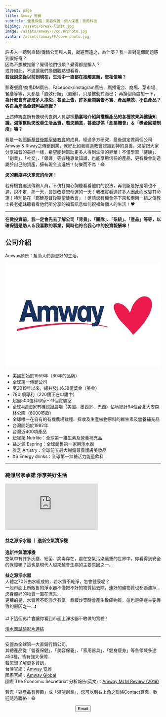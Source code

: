 ```yaml
---
layout: page
title: Amway 安麗
subtitle: 營養保健｜美容保養｜個人保養｜家用科技
bigimg: /assets/break-limit.jpg
image: /assets/amwayFF/coverphoto.jpg
avatar: /assets/amwayFF/coverphoto.jpg
---
```


許多人一聽到直銷/傳銷公司與人員，就避而遠之，為什麼？我一直對這個問題感到很好奇？  
因為不想被推銷？覺得他們很煩？覺得都是騙人？  
或許如此，不過讓我們換個觀點想看看，  
<b>若我說您從以前到現在，生活中一直都在接觸直銷，您相信嘛？</b>

郵寄餐廳/商場DM廣告、Facebook/Instagram廣告、廣播電台、商場、菜市場、餐廳等等，大都是「直效行銷」（直銷），只是被動式而已；
再換個角度想一下，<b>為什麼會有那麼多人抱怨，甚至上告，許多廠商廣告不實、產品無效、不良產品？各自為產品金錢利益而戰？</b>  

上述傳統直銷有像現代直銷人員那樣<b>勤奮地介紹與推廣產品的各種效果與健康知識，渴望幫助您改善生活品質，若您願意，甚至提供「創業機會」＆「獎金回饋制度」嘛？</b>  

我是一名[耶穌基督後期聖徒教會]的成員，經過多方研究，最後選定做兩個公司Amway & Riway之傳銷創業，就好比如我經過教會認識到神的良善，渴望跟大家分享福音的美好一樣，希望能夠幫助更多人得到生活的昇華！不僅學習「健康」、「創業」、「社交」、「領導」等各種專業知識，也能享用信任的產品，更有機會創造屬於自己的資產，擁有現金流進帳！何樂而不為！:smile:

<b>您的態度將決定您的命運！</b>

若有機會遇到傳銷人員，不仿打開心胸聽看看他們的說法，再判斷是好是壞也不遲，說不定，那一天，會是改變您命運的一天！我確實看過許多人因此而改變其命運！特別是在「耶穌基督後期聖徒教會」！邀請您有機會停下來和兩兩一組之傳教士長老姐妹聽看看他們所分享的福音訊息如何祝福每個人的生活！:heart:

---

<b>在做投資前，我一定會先去了解公司「背景」、「團隊」、「系統」、「產品」等等，以確保這是助人＆我喜歡的事業，同時也符合我心中的投資報酬率！</b>

## 公司介紹

Amway願景：幫助人們過更好的生活。

![Amway vision](/assets/amway.jpg)

- 美國創始於1959年（60年的品牌）
- 全球第一傳銷公司
- 至2019年以來，總共發出638億獎金（美金）
- 780 項專利（220個正在申請中）
- 超過500位科學家～11個實驗室
- 全球4處國家有機認證農場（美國、墨西哥、巴西）佔地總計94個台北大安森林公園（6000英畝）
- 全球唯一在自有的有機農場栽種、採收及生產植物原料的維生素及營養補充品
- 台灣開始於1982年
- 台灣近400項產品
- 紐崔萊 Nutrlite：全球第一維生素及營養補充品
- 益之源 Espring：全球銷售第一家用淨水器
- 雅芝 Artistry：全球前五最大暢銷尊貴護膚美妝品
- XS Energy drinks：全球第一無糖活力能量飲料

---

### 純淨居家承諾 淨享美好生活

<div class="embed-video">
<iframe src="https://www.youtube.com/embed/uytoRK2Yj_k" frameborder="0" allow="accelerometer; autoplay; encrypted-media; gyroscope; picture-in-picture" allowfullscreen></iframe>
</div>

#### 益之源淨水器 ｜ 逸新空氣清淨機

<b>逸新空氣清淨機</b>  
空氣中有許多灰塵、細菌、病毒存在，處在空氣污染嚴重的世界中，你看得到安全的保障嘛？這也是現代人越來越會生病的主要原因之一...

<b>益之源淨水器</b>  
人體之70%由水組成的，若水質不乾淨，怎會健康呢？  
一般市面上所販售的淨水器不僅把不好的物質給去除，連好的礦物質也都過濾掉...您身體好的物質一直在流失...  
更糟的是，水質若不乾淨含有氯，煮飯炒菜時會產生致癌物質，這也是癌症主要導致的原因之一...:exclamation:  

以下這個影片會讓你看到市面上淨水器不敢做的實驗！

[淨水器試驗影片連結]

---

安麗為全球第一大直銷行銷公司，  
其總產品從「營養保健」、「美容保養」、「家用器具」、「健身瘦身」等各領域多達450種，皆有強大保障．  
若您想了解更多資訊，  
台灣官網：[Amway 安麗]  
國際官網：[Amway Global]  
國際 The Economic Secretariat 分析報告(英文)：[Amway MLM Review (2019)]

若您「對產品有興趣」或「渴望創業」，您可以到右上角之聯絡Contact頁面，歡迎隨時聯絡！:smile:

<!--Button-->
<div style="margin: auto; width: 100%; text-align: center;">
<button  onclick="location.href='mailto:tomy830710@gmail.com';" class="button">Email</button>
</div>

[Amway 安麗]: https://www.amway.com.tw/weblight/about/amway_tw07.aspx
[淨水器試驗影片連結]: https://www.youtube.com/watch?v=em7ipQAFnUY
[Amway Global]: https://www.amwayglobal.com
[Amway MLM Review (2019)]: https://www.ecosecretariat.org/amway-mlm-review/ 
[耶穌基督後期聖徒教會]: https://www.churchofjesuschrist.org/?lang=zho